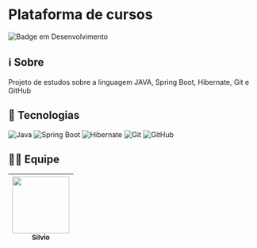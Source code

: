 # Plataforma de cursos
![Badge em Desenvolvimento](http://img.shields.io/static/v1?label=STATUS&message=EM%20DESENVOLVIMENTO&color=GREEN&style=for-the-badge)

## ℹ️ Sobre
Projeto de estudos sobre a linguagem JAVA, Spring Boot, Hibernate, Git e GitHub
## 🚀 Tecnologias
![Java](https://img.shields.io/badge/Java-ED8B00?style=for-the-badge&logo=java&logoColor=white)
![Spring Boot](https://img.shields.io/badge/Spring_Boot-6DB33F?style=for-the-badge&logo=spring-boot&logoColor=white)
![Hibernate](https://img.shields.io/badge/Hibernate-59666C?style=for-the-badge&logo=hibernate&logoColor=white)
![Git](https://img.shields.io/badge/Git-F05032?style=for-the-badge&logo=git&logoColor=white)
![GitHub](https://img.shields.io/badge/GitHub-181717?style=for-the-badge&logo=github&logoColor=white)

## 🧑‍💻 Equipe
| [<img loading="lazy" src="https://avatars.githubusercontent.com/u/26281840?v=4" width=115><br><sub>Silvio</sub>](https://github.com/silviosnjr) | 
| :---: |
